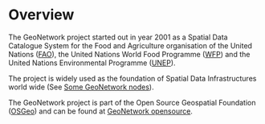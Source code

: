 # Overview

The GeoNetwork project started out in year 2001 as a Spatial Data Catalogue System for the Food and Agriculture organisation of the United Nations ([FAO](http://www.fao.org)), the United Nations World Food Programme ([WFP](http://www.wfp.org)) and the United Nations Environmental Programme ([UNEP](http://www.unep.org)).

The project is widely used as the foundation of Spatial Data Infrastructures world wide (See [Some GeoNetwork nodes](../annexes/gallery/gallery.md)).

The GeoNetwork project is part of the Open Source Geospatial Foundation ([OSGeo](https://www.osgeo.org)) and can be found at [GeoNetwork opensource](https://geonetwork-opensource.org).

